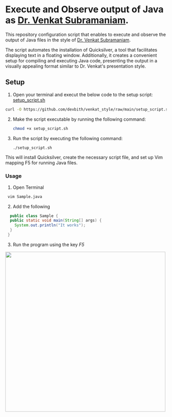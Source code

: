 # Execute and Observe output of Java as <a href="https://www.youtube.com/watch?v=yTuwi--LFsM">Dr. Venkat Subramaniam</a>.

This repository configuration script that enables to execute and observe the output of Java files in the style of <a href="https://www.youtube.com/watch?v=yTuwi--LFsM">Dr. Venkat Subramaniam</a>.


The script automates the installation of Quicksilver, a tool that facilitates displaying text in a floating window. Additionally, it creates a convenient setup for compiling and executing Java code, presenting the output in a visually appealing format similar to Dr. Venkat's presentation style.


## Setup

1. Open your terminal and execut the below code to the setup script: [setup_script.sh](https://github.com/devbith/venkat_style/raw/main/setup_script.sh)

```bash
curl -O https://github.com/devbith/venkat_style/raw/main/setup_script.sh
```

2. Make the script executable by running the following command:

   ```bash
   chmod +x setup_script.sh

3. Run the script by executing the following command:
  
   ```bash
   ./setup_script.sh
   
This will install Quicksilver, create the necessary script file, and set up Vim mapping F5 for running Java files.

### Usage
1. Open Terminal

```bash
 vim Sample.java
```
2. Add the following

``` java
  public class Sample {
  public static void main(String[] args) {
    System.out.println("It works");
  }
 }
```
3. Run the program using the key *F5* 

<img src="screentshot.png" height="500px">
